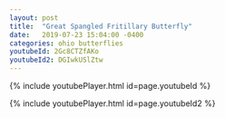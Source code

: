 ```yaml
---
layout: post
title:  "Great Spangled Fritillary Butterfly"
date:   2019-07-23 15:04:00 -0400
categories: ohio butterflies
youtubeId: 2Gc8CTZfAKo
youtubeId2: DGIwkUSlZtw 
---
```

{% include youtubePlayer.html id=page.youtubeId %}

{% include youtubePlayer.html id=page.youtubeId2 %}
